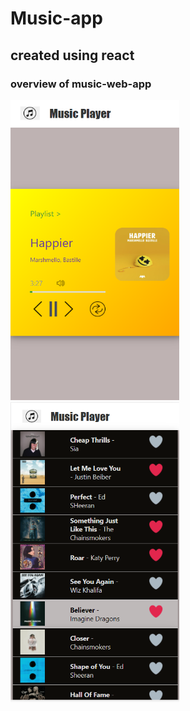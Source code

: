 # Music-app
## created using react
### overview of music-web-app
<p><img src="static/images/Screenshot (4).png" width=270 height=480> &emsp; &emsp; <img src="static/images/Screenshot (3).png" width=270 height=480> </p>

